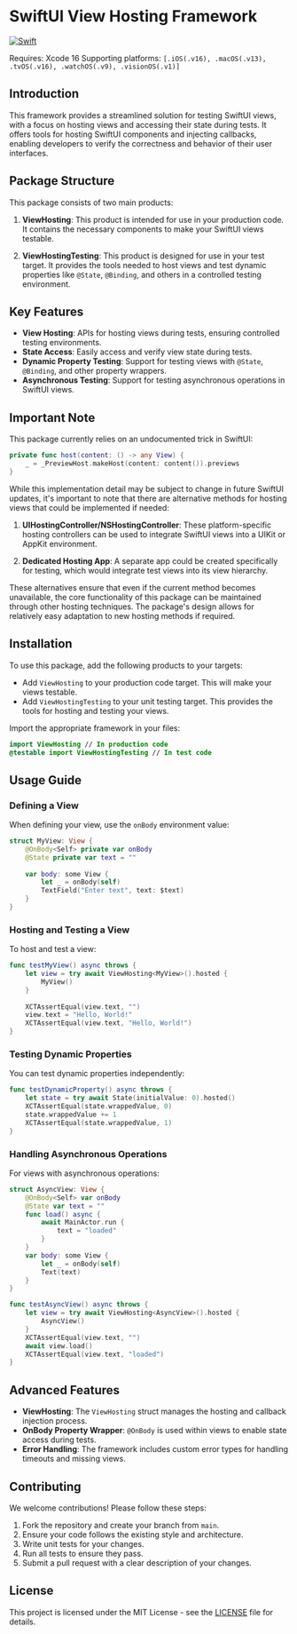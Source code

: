 # SwiftUI View Hosting Framework

[![Swift](https://github.com/sisoje/swiftui-view-hosting/actions/workflows/swift.yml/badge.svg)](https://github.com/sisoje/swiftui-view-hosting/actions/workflows/swift.yml)

Requires: Xcode 16
Supporting platforms: `[.iOS(.v16), .macOS(.v13), .tvOS(.v16), .watchOS(.v9), .visionOS(.v1)]`

## Introduction

This framework provides a streamlined solution for testing SwiftUI views, with a focus on hosting views and accessing their state during tests. It offers tools for hosting SwiftUI components and injecting callbacks, enabling developers to verify the correctness and behavior of their user interfaces.

## Package Structure

This package consists of two main products:

1. **ViewHosting**: This product is intended for use in your production code. It contains the necessary components to make your SwiftUI views testable.

2. **ViewHostingTesting**: This product is designed for use in your test target. It provides the tools needed to host views and test dynamic properties like `@State`, `@Binding`, and others in a controlled testing environment.

## Key Features

- **View Hosting**: APIs for hosting views during tests, ensuring controlled testing environments.
- **State Access**: Easily access and verify view state during tests.
- **Dynamic Property Testing**: Support for testing views with `@State`, `@Binding`, and other property wrappers.
- **Asynchronous Testing**: Support for testing asynchronous operations in SwiftUI views.

## Important Note

This package currently relies on an undocumented trick in SwiftUI:

```swift
private func host(content: () -> any View) {
    _ = _PreviewHost.makeHost(content: content()).previews
}
```

While this implementation detail may be subject to change in future SwiftUI updates, it's important to note that there are alternative methods for hosting views that could be implemented if needed:

1. **UIHostingController/NSHostingController**: These platform-specific hosting controllers can be used to integrate SwiftUI views into a UIKit or AppKit environment.

2. **Dedicated Hosting App**: A separate app could be created specifically for testing, which would integrate test views into its view hierarchy.

These alternatives ensure that even if the current method becomes unavailable, the core functionality of this package can be maintained through other hosting techniques. The package's design allows for relatively easy adaptation to new hosting methods if required.

## Installation

To use this package, add the following products to your targets:

- Add `ViewHosting` to your production code target. This will make your views testable.
- Add `ViewHostingTesting` to your unit testing target. This provides the tools for hosting and testing your views.

Import the appropriate framework in your files:

```swift
import ViewHosting // In production code
@testable import ViewHostingTesting // In test code
```

## Usage Guide

### Defining a View

When defining your view, use the `onBody` environment value:

```swift
struct MyView: View {
    @OnBody<Self> private var onBody
    @State private var text = ""
    
    var body: some View {
        let _ = onBody(self)
        TextField("Enter text", text: $text)
    }
}
```

### Hosting and Testing a View

To host and test a view:

```swift
func testMyView() async throws {
    let view = try await ViewHosting<MyView>().hosted {
        MyView()
    }
    
    XCTAssertEqual(view.text, "")
    view.text = "Hello, World!"
    XCTAssertEqual(view.text, "Hello, World!")
}
```

### Testing Dynamic Properties

You can test dynamic properties independently:

```swift
func testDynamicProperty() async throws {
    let state = try await State(initialValue: 0).hosted()
    XCTAssertEqual(state.wrappedValue, 0)
    state.wrappedValue += 1
    XCTAssertEqual(state.wrappedValue, 1)
}
```

### Handling Asynchronous Operations

For views with asynchronous operations:

```swift
struct AsyncView: View {
    @OnBody<Self> var onBody
    @State var text = ""
    func load() async {
        await MainActor.run {
            text = "loaded"
        }
    }
    var body: some View {
        let _ = onBody(self)
        Text(text)
    }
}

func testAsyncView() async throws {
    let view = try await ViewHosting<AsyncView>().hosted {
        AsyncView()
    }
    XCTAssertEqual(view.text, "")
    await view.load()
    XCTAssertEqual(view.text, "loaded")
}
```

## Advanced Features

- **ViewHosting**: The `ViewHosting` struct manages the hosting and callback injection process.
- **OnBody Property Wrapper**: `@OnBody` is used within views to enable state access during tests.
- **Error Handling**: The framework includes custom error types for handling timeouts and missing views.

## Contributing

We welcome contributions! Please follow these steps:

1. Fork the repository and create your branch from `main`.
2. Ensure your code follows the existing style and architecture.
3. Write unit tests for your changes.
4. Run all tests to ensure they pass.
5. Submit a pull request with a clear description of your changes.

## License

This project is licensed under the MIT License - see the [LICENSE](LICENSE) file for details.
